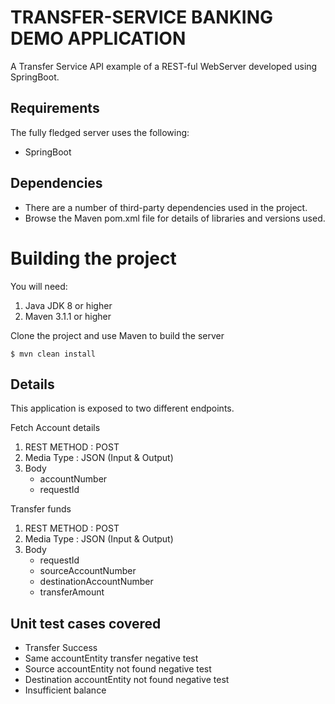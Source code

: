 # TRANSFER-SERVICE BANKING DEMO APPLICATION
A Transfer Service API example of a REST-ful WebServer developed using SpringBoot.

## Requirements

The fully fledged server uses the following:

* SpringBoot

## Dependencies
* There are a number of third-party dependencies used in the project. 
* Browse the Maven pom.xml file for details of libraries and versions used.

# Building the project
You will need:

1. Java JDK 8 or higher
2. Maven 3.1.1 or higher

Clone the project and use Maven to build the server

```
$ mvn clean install
```

## Details

This application is exposed to two different endpoints.

Fetch Account details

1. REST METHOD : POST
2. Media Type : JSON (Input & Output)
3. Body
    * accountNumber
    * requestId

  
Transfer funds

1. REST METHOD : POST
2. Media Type : JSON (Input & Output)
3. Body
    * requestId
    * sourceAccountNumber
    * destinationAccountNumber
    * transferAmount

## Unit test cases covered

* Transfer Success
* Same accountEntity transfer negative test
* Source accountEntity not found negative test
* Destination accountEntity not found negative test
* Insufficient balance
